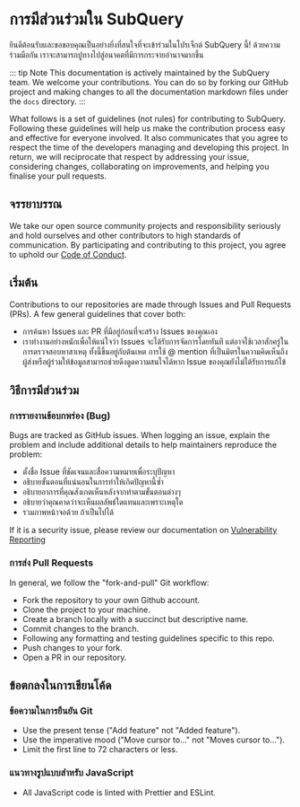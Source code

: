 # การมีส่วนร่วมใน SubQuery

ยินดีต้อนรับและขอขอบคุณเป็นอย่างยิ่งที่สนใจที่จะเข้าร่วมในโปรเจ็กต์ SubQuery นี้! ด้วยความร่วมมือกัน เราจะสามารถปูทางไปสู่อนาคตที่มีการกระจายอำนาจมากขึ้น

::: tip Note This documentation is actively maintained by the SubQuery team. We welcome your contributions. You can do so by forking our GitHub project and making changes to all the documentation markdown files under the `docs` directory. :::

What follows is a set of guidelines (not rules) for contributing to SubQuery. Following these guidelines will help us make the contribution process easy and effective for everyone involved. It also communicates that you agree to respect the time of the developers managing and developing this project. In return, we will reciprocate that respect by addressing your issue, considering changes, collaborating on improvements, and helping you finalise your pull requests.

## จรรยาบรรณ

We take our open source community projects and responsibility seriously and hold ourselves and other contributors to high standards of communication. By participating and contributing to this project, you agree to uphold our [Code of Conduct](https://github.com/subquery/subql/blob/main/CODE_OF_CONDUCT.md).

## เริ่มต้น

Contributions to our repositories are made through Issues and Pull Requests (PRs). A few general guidelines that cover both:

- การค้นหา Issues และ PR ที่มีอยู่ก่อนที่จะสร้าง Issues ของคุณเอง
- เราทำงานอย่างหนักเพื่อให้แน่ใจว่า Issues จะได้รับการจัดการโดยทันที แต่อาจใช้เวลาสักครู่ในการตรวจสอบหาสาเหตุ ทั้งนี้ขึ้นอยู่กับต้นเหต การใช้ @ mention ที่เป็นมิตรในความคิดเห็นถึงผู้ส่งหรือผู้ร่วมให้ข้อมูลสามารถช่วยดึงดูดความสนใจได้หาก Issue ของคุณยังไม่ได้รับการแก้ไข้

## วิธีการมีส่วนร่วม

### การรายงานข้อบกพร่อง (Bug)

Bugs are tracked as GitHub issues. When logging an issue, explain the problem and include additional details to help maintainers reproduce the problem:

- ตั้งชื่อ Issue ที่ชัดเจนและสื่อความหมายเพื่อระบุปัญหา
- อธิบายขั้นตอนที่แน่นอนในการทำให้เกิดปัญหานี้ซ้ำ
- อธิบายอาการที่คุณสังเกตเห็นหลังจากทำตามขั้นตอนต่างๆ
- อธิบายว่าคุณคาดว่าจะเห็นผลลัพธ์ใดแทนและเพราะเหตุใด
- รวมภาพหน้าจอด้วย ถ้าเป็นไปได้

If it is a security issue, please review our documentation on [Vulnerability Reporting](./vulnerability-reporting.md)

### การส่ง Pull Requests

In general, we follow the "fork-and-pull" Git workflow:

- Fork the repository to your own Github account.
- Clone the project to your machine.
- Create a branch locally with a succinct but descriptive name.
- Commit changes to the branch.
- Following any formatting and testing guidelines specific to this repo.
- Push changes to your fork.
- Open a PR in our repository.

## ข้อตกลงในการเขียนโค้ด

### ข้อความในการยืนยัน Git

- Use the present tense ("Add feature" not "Added feature").
- Use the imperative mood ("Move cursor to..." not "Moves cursor to...").
- Limit the first line to 72 characters or less.

### แนวทางรูปแบบสำหรับ JavaScript

- All JavaScript code is linted with Prettier and ESLint.
